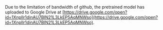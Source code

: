 Due to the limitation of bandwidth of github, the pretrained model has uploaded to Google Drive at [https://drive.google.com/open?id=1Xnpllr1dinAU7BIN21L3LkEP5AqMNWso](https://drive.google.com/open?id=1Xnpllr1dinAU7BIN21L3LkEP5AqMNWso).
